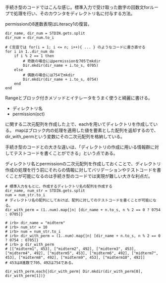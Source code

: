 手続き型のコードではこんな感じ。標準入力で受け取った数字の回数文forループで処理を行い、そのカウンタをディレクトリ名に付与する方法。

permissionの8進数表現はLiteracy1の復習。

```
dir_name, dir_num = STDIN.gets.split
dir_num = dir_num.to_i

# C言語では for(i = 1; i <= n; i++){ ... } のようなコードに書き直せる
for i in 1..dir_num do
    if i % 2 == 1 then
        # 奇数の場合にはpermissionを705でmkdir
        Dir.mkdir(dir_name + i.to_s, 0705)
    else
        # 偶数の場合には754でmkdir
        Dir.mkdir(dir_name + i.to_s, 0754)
    end
end
```

Rangeとブロック付きメソッドとイテレータをうまく使うと綺麗に書ける。

* ディレクトリ名
* permission(oct)

に関する二次元配列を作成した上で、eachを用いてディレクトリを作成している。
mapはブロック内の処理を適用した値を要素とした配列を返却するので、dir_with_permという変数にその二次元配列を格納している。

手続き型のコードとの大きな違いは、「ディレクトリの作成に用いる情報群に対してテストコードを書くことができる」という点である。

ディレクトリ名とpermissionの二次元配列を作成しておくことで、ディレクトリ作成の処理を行う前にそれらの情報に対してバリデーションやテストコードを書くことが可能になるのは手続き型のコードでは実現が難しい大きな利点だ。

```
# 標準入力をもとに、作成するディレクトリ名の配列を作成する
dir_name, num_str = STDIN.gets.split
num = num_str.to_i
# ディレクトリ名の配列にしておけば、配列に対してのテストコードを書くことが可能になる。
dir_with_perm = (1..num).map{|n| [dir_name + n.to_s, n % 2 == 0 ? 0754 : 0705]}

# irb> dir_name = "midterm"
# irb> num_str = 10
# irb> num = num_str.to_i
# irb> dir_with_perm = (1..num).map{|n| [dir_name + n.to_s, n % 2 == 0 ? 0754 : 0705]}
# irb> p dir_with_perm
# [["midterm1", 453], ["midterm2", 492], ["midterm3", 453], ["midterm4", 492], ["midterm5", 453], ["midterm6", 492], ["midterm7", 453], ["midterm8", 492], ["midterm9", 453], ["midterm10", 492]]
# 453は8進数で705、492は754である。

dir_with_perm.each{|dir_with_perm| Dir.mkdir(dir_with_perm[0], dir_with_perm[1])}
```
